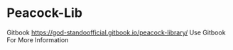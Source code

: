 # Peacock-Lib
Gitbook
https://god-standoofficial.gitbook.io/peacock-library/
Use Gitbook For More Information
